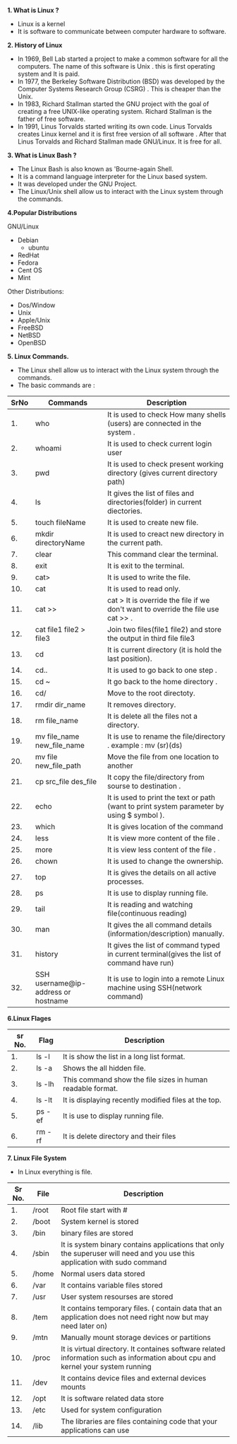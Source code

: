 **1. What is Linux ?**
 - Linux is a kernel
 - It is software to communicate between computer hardware to software.

**2. History of Linux**
- In 1969, Bell Lab started a project to make a common software for all the computers. The name of this software is Unix . this is first    operating system and It is paid.
- In 1977, the Berkeley Software Distribution (BSD) was developed by the Computer Systems Research Group (CSRG) . This is cheaper than the Unix.
- In 1983, Richard Stallman started the GNU project with the goal of creating a free UNIX-like operating system. Richard Stallman is the father of free software.
- In 1991, Linus Torvalds started writing its own code. Linus Torvalds creates Linux kernel and it is first free version of all software . After that Linus Torvalds and Richard Stallman made GNU/Linux. It is free for all.

**3. What is Linux Bash ?**
- The Linux Bash is also known as 'Bourne-again Shell. 
- It is a command language interpreter for the Linux based system.
- It was developed under the GNU Project.
- The Linux/Unix shell allow us to interact with the Linux system through the commands.


**4.Popular Distributions**

GNU/Linux
   -  Debian
      - ubuntu
   - RedHat
   - Fedora
   - Cent OS
   - Mint

Other Distributions:

- Dos/Window
- Unix
- Apple/Unix
- FreeBSD
- NetBSD
- OpenBSD

**5. Linux Commands.**
- The Linux shell allow us to interact with the Linux system through the commands.
- The basic commands are :


| SrNo   |Commands  |              Description                                                                    | 
|------- |----------|---------------------------------------------------------------------------------------------|    
|     1. | who      |It is used to check How many shells (users) are connected in the system .                     |
|     2. | whoami   |It is used to check current login user                                                        |  
|    3.  | pwd      |It is used to check present working directory (gives current directory path)                  |  
|    4.  | ls       |It gives the list of files and directories(folder) in current diectories.                    | 
|    5.  | touch fileName   |It is used to create new file.                                                                | 
|    6.  | mkdir directoryName   |It is used to creact new directory in the current path.                                       |
|    7.  |clear     |This command clear the terminal.                                                             |
|    8.  |exit      |It is exit to the terminal.                                                                  |
|    9.  | cat>     |It is used to write the file.                                                                 |
|    10. | cat      |It is used to read only.                                                                      |
|    11. | cat >>   |cat > It is override the file if we don't want to override the file use cat >> .             |
|     12.    | cat file1 file2 > file3     |Join two files(file1 file2) and store the output in third file file3|
|    13. | cd       |It is current directory (it is hold the last position).                                      |
|    14. | cd..     |It is used to go back to one step .                                                           |
|    15. | cd ~     |It go back to the home directory .                                                           |
|     16.    |cd/|    Move to the root directoty.
|    17. | rmdir dir_name   |It removes directory.                                                                        |
|    18. | rm file_name      |It is delete all the files not a directory.                                                  |
|    19. | mv file_name new_file_name     |It is use to rename the file/directory . example : mv (sr)(ds)                               |
|20.     |mv file new_file_path|Move the file from one location to another
|    21. | cp src_file des_file    |It copy the file/directory from sourse to destination .                                      |
|    22. | echo     |It is used to print the text or path (want to print system parameter by using $ symbol ).    |
|    23. | which    |It is gives location of the command                                                          |
|    24. | less     |It is view more content of the file .                                                        |
|    25. | more     |It is view less content of the file .                                                        |
|    26. | chown    |It is used to change the ownership.                                                           |
|    27. | top      |It is gives the details on all active processes.                                             |
|    28. | ps  |It is use to display running file.                                                           |
|    29. | tail     |It is reading and watching file(continuous reading)                                          |
|    30. | man      |It gives the all command details (information/description) manually.                         |
|    31. |history   |It gives the list of command typed in current terminal(gives the list of command have run)   |
|    32. | SSH username@ip-address or hostname     |It is use to login into a remote Linux machine using SSH(network command)           |


**6.Linux Flages**

|sr No.| Flag  | Description |
|-----| ------ | ------ |
|1.| ls -l | It is show the list in a long list format. |
|2.| ls -a | Shows the all hidden file. |
|3.| ls -lh | This command show the file sizes in human readable format. |
|4.| ls -lt | It is displaying recently modified files at the top. |
|5.| ps -ef | It is use to display running file.  |
|6.| rm -rf | It is delete directory and their files |


**7. Linux File System**

- In Linux everything is file.

|Sr No.| File | Description            |
| ------ | -------|----------------------------------------------------------------------------------------------------------------------|
|1.| /root | Root file start with # |
|2.| /boot  | System kernel is stored |
|3.| /bin | binary files are stored|
|4.|/sbin  | It is system binary contains applications that only the superuser  will need and you use this application with sudo command |
|5.|/home  | Normal users data stored |
|6.| /var  | It contains variable files stored|
|7.|/usr  |User system resourses are stored |
|8.|/tem  |It contains temporary files. ( contain data that an application does not need right now but may need later on) |
|9.|/mtn | Manually mount storage devices or partitions |
|10.|/proc | It is virtual directory. It containes software related information such as information about cpu and kernel your system running |
|11.|/dev | It contains device files and external devices mounts |
|12.|/opt  | It is software related data store |
|13.|/etc|Used for system configuration|
|14.|/lib|The libraries are files containing code that your applications can use|





































